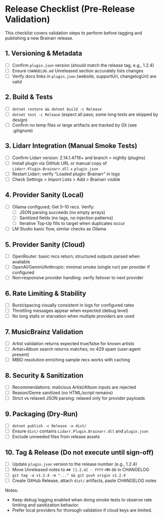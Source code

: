 # Release Checklist (Pre‑Release Validation)

This checklist covers validation steps to perform before tagging and publishing a new Brainarr release.

## 1. Versioning & Metadata

- [ ] Confirm `plugin.json` version (should match the release tag, e.g., 1.2.4)
- [ ] Ensure `CHANGELOG.md` Unreleased section accurately lists changes
- [ ] Verify docs links in `plugin.json` (website, supportUri, changelogUri) are valid

## 2. Build & Tests

- [ ] `dotnet restore && dotnet build -c Release`
- [ ] `dotnet test -c Release` (expect all pass; some long tests are skipped by design)
- [ ] Confirm no temp files or large artifacts are tracked by Git (see .gitignore)

## 3. Lidarr Integration (Manual Smoke Tests)

- [ ] Confirm Lidarr version: 2.14.1.4716+ and branch = nightly (plugins)
- [ ] Install plugin via GitHub URL or manual copy of `Lidarr.Plugin.Brainarr.dll` + `plugin.json`
- [ ] Restart Lidarr; verify “Loaded plugin: Brainarr” in logs
- [ ] Check Settings > Import Lists > Add > Brainarr visible

## 4. Provider Sanity (Local)

- [ ] Ollama configured; Get 5–10 recs. Verify:
  - [ ] JSON parsing succeeds (no empty arrays)
  - [ ] Sanitized fields (no tags, no injection patterns)
  - [ ] Iterative Top‑Up fills to target when duplicates occur
- [ ] LM Studio basic flow, similar checks as Ollama

## 5. Provider Sanity (Cloud)

- [ ] OpenRouter: basic recs return; structured outputs parsed when available
- [ ] OpenAI/Gemini/Anthropic: minimal smoke (single run) per provider if configured
- [ ] Non‑responsive provider handling: verify failover to next provider

## 6. Rate Limiting & Stability

- [ ] Burst/spacing visually consistent in logs for configured rates
- [ ] Throttling messages appear when expected (debug level)
- [ ] No long stalls or starvation when multiple providers are used

## 7. MusicBrainz Validation

- [ ] Artist validation returns expected true/false for known artists
- [ ] Artist+Album search returns matches; no 429 spam (user‑agent present)
- [ ] MBID resolution enriching sample recs works with caching

## 8. Security & Sanitization

- [ ] Recommendations: malicious Artist/Album inputs are rejected
- [ ] Reason/Genre sanitized (no HTML/script remains)
- [ ] Strict vs relaxed JSON parsing: relaxed only for provider payloads

## 9. Packaging (Dry‑Run)

- [ ] `dotnet publish -c Release -o dist/`
- [ ] Ensure `dist/` contains `Lidarr.Plugin.Brainarr.dll` and `plugin.json`
- [ ] Exclude unneeded files from release assets

## 10. Tag & Release (Do not execute until sign‑off)

- [ ] Update `plugin.json` version to the release number (e.g., 1.2.4)
- [ ] Move Unreleased notes to `## [1.2.4] - YYYY-MM-DD` in CHANGELOG
- [ ] `git tag -a v1.2.4 -m "..." && git push origin v1.2.4`
- [ ] Create GitHub Release, attach `dist/` artifacts, paste CHANGELOG notes

Notes:

- Keep debug logging enabled when doing smoke tests to observe rate limiting and sanitization behavior.
- Prefer local providers for thorough validation if cloud keys are limited.
